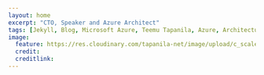 ```yaml
---
layout: home
excerpt: "CTO, Speaker and Azure Architect"
tags: [Jekyll, Blog, Microsoft Azure, Teemu Tapanila, Azure, Architecture, Mallow, Speaker]
image:
  feature: https://res.cloudinary.com/tapanila-net/image/upload/c_scale,q_50,w_1080/v1401020776/Road_ozpti4.jpg
  credit:
  creditlink:
---
```

